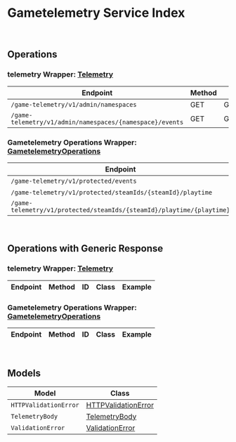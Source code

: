 # Gametelemetry Service Index

&nbsp;  

## Operations

### telemetry Wrapper:  [Telemetry](../../AccelByte.Sdk/Api/Gametelemetry/Wrapper/Telemetry.cs)
| Endpoint | Method | ID | Class | Example |
|---|---|---|---|---|
| `/game-telemetry/v1/admin/namespaces` | GET | GetNamespacesGameTelemetryV1AdminNamespacesGet | [GetNamespacesGameTelemetryV1AdminNamespacesGet](../../AccelByte.Sdk/Api/Gametelemetry/Operation/Telemetry/GetNamespacesGameTelemetryV1AdminNamespacesGet.cs) | [GetNamespacesGameTelemetryV1AdminNamespacesGet](../../samples/AccelByte.Sdk.Sample.Cli/ApiCommand/Gametelemetry/Telemetry/GetNamespacesGameTelemetryV1AdminNamespacesGet.cs) |
| `/game-telemetry/v1/admin/namespaces/{namespace}/events` | GET | GetEventsGameTelemetryV1AdminNamespacesNamespaceEventsGet | [GetEventsGameTelemetryV1AdminNamespacesNamespaceEventsGet](../../AccelByte.Sdk/Api/Gametelemetry/Operation/Telemetry/GetEventsGameTelemetryV1AdminNamespacesNamespaceEventsGet.cs) | [GetEventsGameTelemetryV1AdminNamespacesNamespaceEventsGet](../../samples/AccelByte.Sdk.Sample.Cli/ApiCommand/Gametelemetry/Telemetry/GetEventsGameTelemetryV1AdminNamespacesNamespaceEventsGet.cs) |

### Gametelemetry Operations Wrapper:  [GametelemetryOperations](../../AccelByte.Sdk/Api/Gametelemetry/Wrapper/GametelemetryOperations.cs)
| Endpoint | Method | ID | Class | Example |
|---|---|---|---|---|
| `/game-telemetry/v1/protected/events` | POST | ProtectedSaveEventsGameTelemetryV1ProtectedEventsPost | [ProtectedSaveEventsGameTelemetryV1ProtectedEventsPost](../../AccelByte.Sdk/Api/Gametelemetry/Operation/GametelemetryOperations/ProtectedSaveEventsGameTelemetryV1ProtectedEventsPost.cs) | [ProtectedSaveEventsGameTelemetryV1ProtectedEventsPost](../../samples/AccelByte.Sdk.Sample.Cli/ApiCommand/Gametelemetry/GametelemetryOperations/ProtectedSaveEventsGameTelemetryV1ProtectedEventsPost.cs) |
| `/game-telemetry/v1/protected/steamIds/{steamId}/playtime` | GET | ProtectedGetPlaytimeGameTelemetryV1ProtectedSteamIdsSteamIdPlaytimeGet | [ProtectedGetPlaytimeGameTelemetryV1ProtectedSteamIdsSteamIdPlaytimeGet](../../AccelByte.Sdk/Api/Gametelemetry/Operation/GametelemetryOperations/ProtectedGetPlaytimeGameTelemetryV1ProtectedSteamIdsSteamIdPlaytimeGet.cs) | [ProtectedGetPlaytimeGameTelemetryV1ProtectedSteamIdsSteamIdPlaytimeGet](../../samples/AccelByte.Sdk.Sample.Cli/ApiCommand/Gametelemetry/GametelemetryOperations/ProtectedGetPlaytimeGameTelemetryV1ProtectedSteamIdsSteamIdPlaytimeGet.cs) |
| `/game-telemetry/v1/protected/steamIds/{steamId}/playtime/{playtime}` | PUT | ProtectedUpdatePlaytimeGameTelemetryV1ProtectedSteamIdsSteamIdPlaytimePlaytimePut | [ProtectedUpdatePlaytimeGameTelemetryV1ProtectedSteamIdsSteamIdPlaytimePlaytimePut](../../AccelByte.Sdk/Api/Gametelemetry/Operation/GametelemetryOperations/ProtectedUpdatePlaytimeGameTelemetryV1ProtectedSteamIdsSteamIdPlaytimePlaytimePut.cs) | [ProtectedUpdatePlaytimeGameTelemetryV1ProtectedSteamIdsSteamIdPlaytimePlaytimePut](../../samples/AccelByte.Sdk.Sample.Cli/ApiCommand/Gametelemetry/GametelemetryOperations/ProtectedUpdatePlaytimeGameTelemetryV1ProtectedSteamIdsSteamIdPlaytimePlaytimePut.cs) |


&nbsp;  

## Operations with Generic Response

### telemetry Wrapper:  [Telemetry](../../AccelByte.Sdk/Api/Gametelemetry/Wrapper/Telemetry.cs)
| Endpoint | Method | ID | Class | Example |
|---|---|---|---|---|

### Gametelemetry Operations Wrapper:  [GametelemetryOperations](../../AccelByte.Sdk/Api/Gametelemetry/Wrapper/GametelemetryOperations.cs)
| Endpoint | Method | ID | Class | Example |
|---|---|---|---|---|


&nbsp;  

## Models

| Model | Class |
|---|---|
| `HTTPValidationError` | [HTTPValidationError](../../AccelByte.Sdk/Api/Gametelemetry/Model/HTTPValidationError.cs) |
| `TelemetryBody` | [TelemetryBody](../../AccelByte.Sdk/Api/Gametelemetry/Model/TelemetryBody.cs) |
| `ValidationError` | [ValidationError](../../AccelByte.Sdk/Api/Gametelemetry/Model/ValidationError.cs) |
